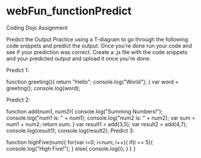 # webFun_functionPredict
Coding Dojo Assignment


Predict the Output
Practice using a T-diagram to go through the following code snippets and predict the output.  Once you're done run your code and see if your prediction was correct.  Create a .js file with the code snippets and your predicted output and upload it once you're done.

Predict 1:

function greeting(){
    return "Hello";
    console.log("World");
}
var word = greeting();
console.log(word);


Predict 2: 

function add(num1, num2){
    console.log("Summing Numbers!");
    console.log("num1 is: " + num1);
    console.log("num2 is: " + num2);
    var sum = num1 + num2;
    return sum;
}
var result1 = add(3,5);
var result2 = add(4,7);
console.log(result1);
console.log(result2);
Predict 3: 

function highFive(num){
    for(var i=0; i<num; i++){
        if(i == 5){
            console.log("High Five!");
        }
        else{
            console.log(i);
        }
    }
}

